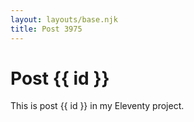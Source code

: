 ```yaml
---
layout: layouts/base.njk
title: Post 3975
---
```


# Post {{ id }}

This is post {{ id }} in my Eleventy project.
